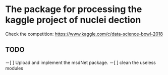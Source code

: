 
# The package for processing the kaggle project of nuclei dection
Check the competition:
https://www.kaggle.com/c/data-science-bowl-2018

## TODO
－[ ] Upload and implement the msdNet package.
－[ ] clean the useless modules
